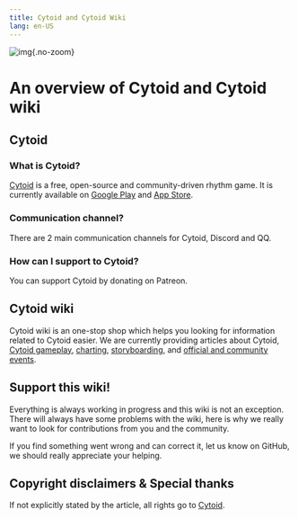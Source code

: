```yaml
---
title: Cytoid and Cytoid Wiki
lang: en-US
---
```


![img](/site-source/pic/sayaka_thumb.png){.no-zoom}

# An overview of Cytoid and Cytoid wiki

## Cytoid

### What is Cytoid?

[Cytoid](https://cytoid.io/) is a free, open-source and community-driven rhythm game. It is currently available on [Google Play](https://play.google.com/store/apps/details?id=me.tigerhix.cytoid) and [App Store](https://itunes.apple.com/us/app/cytoid/id1266582726).

### Communication channel?

There are 2 main communication channels for Cytoid, Discord and QQ.

<ColorfulCard title="Discord" comment="Want to learn how to make levels? Interested in weekly tournaments? Or perhaps just want to vibe? Then join us in our Discord community!" link="https://discord.gg/cytoid" :color="['#7695ff', '#7289da']"/>

<ColorfulCard title="QQ Group Chat" comment="For those who are having trouble accessing Discord, try joining our group chat on QQ!" link="https://jq.qq.com/?_wv=1027&k=PWzSblsO" :color="['#8eff9c', '#5cc43a']"/>

### How can I support to Cytoid?

You can support Cytoid by donating on Patreon.

<ColorfulCard title="Patreon" comment="Cytoid is 100% free and open-source. However, the budget we need to make the servers run properly is high. So if you're an enthusiast, why not consider..." link="https://www.patreon.com/tigerhix" :color="['#ff715d', '#f96854']"/>

## Cytoid wiki

Cytoid wiki is an one-stop shop which helps you looking for information related to Cytoid easier. We are currently providing articles about Cytoid, [Cytoid gameplay](/en/gameplay/), [charting](/en/charting/), [storyboarding](/en/storyboard/), and [official and community events](/en/events/).

## Support this wiki!

Everything is always working in progress and this wiki is not an exception. There will always have some problems with the wiki, here is why we really want to look for contributions from you and the community.

If you find something went wrong and can correct it, let us know on GitHub, we should really appreciate your helping.

## Copyright disclaimers & Special thanks

If not explicitly stated by the article, all rights go to [Cytoid](https://github.com/Cytoid/Cytoid).
